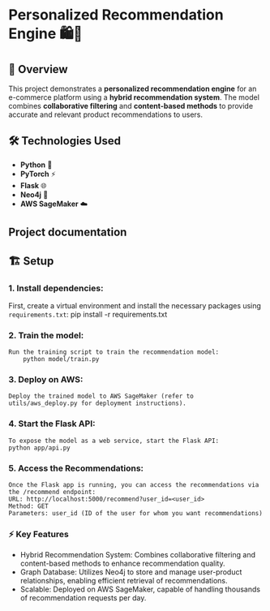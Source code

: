 # Personalized Recommendation Engine 🛍️🤖

## 🚀 Overview
This project demonstrates a **personalized recommendation engine** for an e-commerce platform using a **hybrid recommendation system**. The model combines **collaborative filtering** and **content-based methods** to provide accurate and relevant product recommendations to users.

## 🛠️ Technologies Used
- **Python** 🐍
- **PyTorch** ⚡
- **Flask** 🌐
- **Neo4j** 🌳
- **AWS SageMaker** ☁️

## Project documentation

## 🏗️ Setup

### 1. Install dependencies:
   First, create a virtual environment and install the necessary packages using `requirements.txt`:
    pip install -r requirements.txt 

### 2. Train the model:
    Run the training script to train the recommendation model:
        python model/train.py
### 3. Deploy on AWS:
    Deploy the trained model to AWS SageMaker (refer to utils/aws_deploy.py for deployment instructions).
### 4. Start the Flask API:
    To expose the model as a web service, start the Flask API:
    python app/api.py
### 5. Access the Recommendations:
    Once the Flask app is running, you can access the recommendations via the /recommend endpoint:
    URL: http://localhost:5000/recommend?user_id=<user_id>
    Method: GET
    Parameters: user_id (ID of the user for whom you want recommendations)

### ⚡ Key Features

- Hybrid Recommendation System: Combines collaborative filtering and content-based methods to enhance recommendation quality.
- Graph Database: Utilizes Neo4j to store and manage user-product relationships, enabling efficient retrieval of recommendations.
- Scalable: Deployed on AWS SageMaker, capable of handling thousands of recommendation requests per day.
